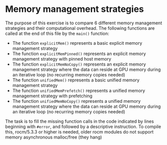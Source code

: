 # Memory management strategies

The purpose of this exercise is to compare 6 different memory management
strategies and their computational overhead. The following functions are
called at the end of this file by the `main()` function:

* The function `explicitMem()` represents a basic explicit memory management strategy
* The function `explicitMemPinned()` represents an explicit memory management strategy with pinned host memory
* The function `explicitMemNoCopy()` represents an explicit memory management strategy where the data can reside at GPU memory during an iterative loop (no recurring memory copies needed)
* The function `unifiedMem()` represents a basic unified memory management strategy
* The function `unifiedMemPrefetch()` represents a unified memory management strategy with prefetching
* The function `unifiedMemNoCopy()` represents a unified memory management strategy where the data can reside at GPU memory during an iterative loop (no recurring memory copies needed)

The task is to fill the missing function calls in the code indicated by lines beginning with `#error`, and followed by a descriptive instruction. To compile this, rocm/5.3.3 or higher is needed, older rocm modules do not support memory asynchronous malloc/free (they hang)
